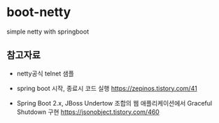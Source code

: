 # boot-netty
simple netty with springboot

## 참고자료 

* netty공식 telnet 샘플

* spring boot 시작, 종료시 코드 실행
https://zepinos.tistory.com/41

* Spring Boot 2.x, JBoss Undertow 조합의 웹 애플리케이션에서 Graceful Shutdown 구현
https://jsonobject.tistory.com/460

